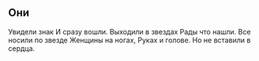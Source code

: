 [comment]: <> (@formatter:off)
[@author]: <> "Gargoyle"
[@date]: <> "2004-01-01 00:00"
[@genre]: <> "poetry"

Они
---

Увидели знак
И сразу вошли.
Выходили в звездах
Рады что нашли.
Все носили по звезде
Женщины на ногах,
Руках и голове.
Но не вставили в сердца.
